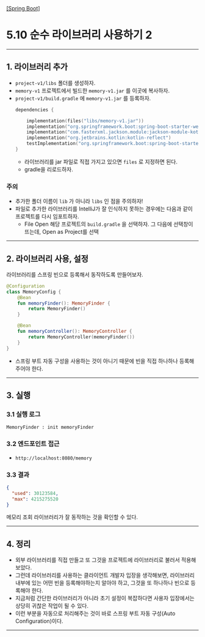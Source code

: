 <nav>
    <a href="../.." target="_blank">[Spring Boot]</a>
</nav>

# 5.10 순수 라이브러리 사용하기 2

---

## 1. 라이브러리 추가
- `project-v1/libs` 폴더를 생성하자.
- `memory-v1` 프로젝트에서 빌드한 `memory-v1.jar` 를 이곳에 복사하자.
- `project-v1/build.gradle` 에 `memory-v1.jar` 를 등록하자.
    ```kotlin
    dependencies {
    
        implementation(files("libs/memory-v1.jar"))
        implementation("org.springframework.boot:spring-boot-starter-web")
        implementation("com.fasterxml.jackson.module:jackson-module-kotlin")
        implementation("org.jetbrains.kotlin:kotlin-reflect")
        testImplementation("org.springframework.boot:spring-boot-starter-test")
    }
    ```
  - 라이브러리를 jar 파일로 직접 가지고 있으면 `files` 로 지정하면 된다.
  - gradle을 리로드하자.

### 주의
- 추가한 폴더 이름이 `lib` 가 아니라 `libs` 인 점을 주의하자!
- 파일로 추가한 라이브러리를 IntelliJ가 잘 인식하지 못하는 경우에는 다음과 같이 프로젝트를 다시 임포트하자.
  - File Open 해당 프로젝트의 `build.gradle` 을 선택하자. 그 다음에 선택창이 뜨는데, Open as Project를 선택

---

## 2. 라이브러리 사용, 설정

라이브러리를 스프링 빈으로 등록해서 동작하도록 만들어보자.

```kotlin
@Configuration
class MemoryConfig {
    @Bean
    fun memoryFinder(): MemoryFinder {
        return MemoryFinder()
    }

    @Bean
    fun memoryController(): MemoryController {
        return MemoryController(memoryFinder())
    }
}
```
- 스프링 부트 자동 구성을 사용하는 것이 아니기 때문에 빈을 직접 하나하나 등록해주어야 한다.

---

## 3. 실행

### 3.1 실행 로그
```shell
MemoryFinder : init memoryFinder
```

### 3.2 엔드포인트 접근
- `http://localhost:8080/memory`

### 3.3 결과
```json
{
  "used": 30123584,
  "max": 4215275520
}
```
메모리 조회 라이브러리가 잘 동작하는 것을 확인할 수 있다.

---

## 4. 정리
- 외부 라이브러리를 직접 만들고 또 그것을 프로젝트에 라이브러리로 불러서 적용해보았다.
- 그런데 라이브러리를 사용하는 클라이언트 개발자 입장을 생각해보면, 라이브러리 내부에 있는 어떤 빈을
등록해야하는지 알아야 하고, 그것을 또 하나하나 빈으로 등록해야 한다.
- 지금처럼 간단한 라이브러리가 아니라 초기 설정이 복잡하다면 사용자 입장에서는 상당히 귀찮은 작업이 될 수 있다.
- 이런 부분을 자동으로 처리해주는 것이 바로 스프링 부트 자동 구성(Auto Configuration)이다.

---
